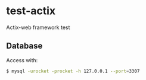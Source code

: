 # test-actix
Actix-web framework test

## Database
Access with:
```bash
$ mysql -urocket -procket -h 127.0.0.1 --port=3307
```
